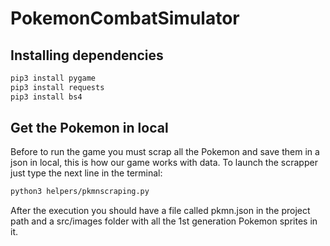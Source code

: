 # PokemonCombatSimulator

## Installing dependencies

```bash
pip3 install pygame
pip3 install requests
pip3 install bs4
```

## Get the Pokemon in local

Before to run the game you must scrap all the Pokemon and save them in a json in local, this is how our game works with data. To launch the scrapper just type the next line in the terminal:

```bash
python3 helpers/pkmnscraping.py 
```


After the execution you should have a file called pkmn.json in the project path and a src/images folder with all the 1st generation Pokemon sprites in it.

